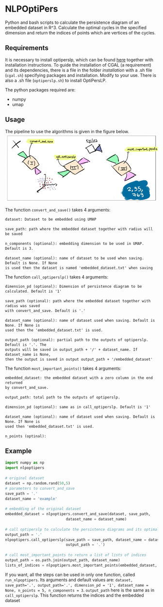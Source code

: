 NLPOptiPers
====
Python and bash scripts to calculate the persistence diagram of an embedded dataset
in R^3. Calculate the optimal cycles in the specified dimension and return the indices
of points which are vertices of the cycles.


## Requirements
It is necessary to install optiperslp, which can be found
[here](https://bitbucket.org/remere/optiperslp) together with installation instructions.
To guide the installation of CGAL (a requirement) and its dependencies, there is a file
in the folder *installation* with a .sh file (`cgal.sh`) specifying packages and installation.
Modify to your use. There is also a .sh file (`optiperslp.sh`) to install OptiPersLP.

The python packages required are:
- numpy
- umap

## Usage
The pipeline to use the algorithms is given in the figure below.
![Pipeline](images/pipeline.png)

The function `convert_and_save()` takes 4 arguments:
```
dataset: Dataset to be embedded using UMAP

save_path: path where the embedded dataset together with radius will be saved

n_components (optional): embedding dimension to be used in UMAP. Default is 3.

dataset_name (optional): name of dataset to be used when saving. Default is None. If None
is used then the dataset is named 'embedded_dataset.txt' when saving
```

The function `call_optiperslp()` takes 4 arguments:
```
dimension_pd (optional): Dimension of persistence diagram to be calculated. Default is '1'

save_path (optional): path where the embedded dataset together with radius was saved
with convert_and_save. Default is '.'

dataset_name (optional): name of dataset used when saving. Default is None. If None is
used then the 'embedded_dataset.txt' is used.

output_path (optional): partial path to the outputs of optiperslp. Default is '.'. The
outputs will be saved in output_path + '/' + dataset_name. If dataset_name is None,
then the output is saved in output output_path + '/embedded_dataset'
```

The function `most_important_points()` takes 4 arguments:
```
embedded_dataset: the embedded dataset with a zero column in the end returned
by convert_and_save.

output_path: total path to the outputs of optiperslp.

dimension_pd (optional): same as in call_optiperslp. Default is '1'

dataset_name (optional): name of dataset used when saving. Default is None. If None is
used then 'embedded_dataset.txt' is used.

n_points (optinal):
```

## Example

```python
import numpy as np
import nlpoptipers

# original dataset
dataset = np.random.rand(50,5)
# parameters to convert_and_save
save_path = '.'
dataset_name = 'example'

# embedding of the original dataset
embedded_dataset = nlpoptipers.convert_and_save(dataset, save_path,
                            dataset_name = dataset_name)

# call optiperslp to calculate the persistence diagrams and its optimal cycles
output_path = '.'
nlpoptipers.call_optiperslp(save_path = save_path, dataset_name = dataset_name,
                            output_path = '.')

# call most_important_points to return a list of lists of indices
output_path = os.path.join(output_path, dataset_name)
lists_of_indices = nlpoptipers.most_important_points(embedded_dataset, output_path)
```

If you want, all the steps can be used in only one function, called `run_nlpoptipers`. Its
arguments and default values are: `dataset, save_path='.', output_path='.', dimension_pd = '1', dataset_name = None, n_points = 5, n_components = 3`. `output_path` here is the same as
in `call_optiperslp`. This function returns the indices and the embedded dataset
